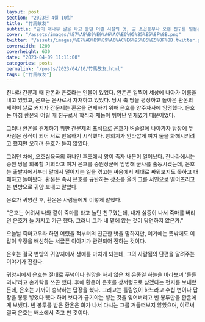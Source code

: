 ```yaml
---
layout: post
section: "2023년 4월 10일"
title: "竹馬故友"
subtitle: "같이 대나무 말을 타고 놀던 어린 시절의 벗, 곧 소꼽동무나 오랜 친구를 일컫는 말이다."
cover: "/assets/images/%E7%AB%B9%E9%A6%AC%E6%95%85%E5%8F%8B.png"
twitter: "/assets/images/%E7%AB%B9%E9%A6%AC%E6%95%85%E5%8F%8B.twitter.png"
coverwidth: 1200
coverheight: 630
date: "2023-04-09 11:11:00"
categories: posts
permalink: "/posts/2023/04/10/竹馬故友.html"
tags: ["竹馬故友"]
---
```


진나라 간문제 때 환온과 은호라는 인물이 있었다. 환온은 일찍이 세상에 나아가 이름을 내고 있었고, 은호는 은사로서 자처하고 있었다. 당시 촉 땅을 평정하고 돌아온 환온의 세력이 날로 커지자 간문제는 환온을 견제하기 위해 은호를 양주자사에 임명했다. 은호는 마침 환온의 어릴 때 친구로서 학식과 재능이 뛰어난 인재였기 때문이었다.

그러나 환온을 견제하기 위한 간문제의 포석으로 은호가 벼슬길에 나아가자 당장에 두 사람은 정적이 되어 서로 반목하기 시작했다. 왕희지가 안타깝게 여겨 둘을 화해시키려고 했지만 오히려 은호가 듣지 않았다.

그러던 차에, 오호십육국의 하나인 후조에서 왕이 죽자 내분이 일어났다. 진나라에서는 중원 땅을 회복할 기회라고 여겨 은호를 중원장군에 임명해 군사를 출동시켰는데, 은호는 출발지에서부터 말에서 떨어지는 일을 겪고는 싸움에서 제대로 싸워보지도 못하고 대패하고 돌아왔다. 환온은 즉시 은호를 규탄하는 상소를 올려 그를 서인으로 떨어뜨리고는 변방으로 귀양 보내고 말았다.

은호가 귀양간 후, 환온은 사람들에게 이렇게 말했다.

"은호는 어려서 나와 같이 죽마를 타고 놀던 친구였는데, 내가 싫증이 나서 죽마를 버리면 은호가 늘 가지고 가곤 했다. 그러니 그가 내 밑에 앉는 것이 당연하지 않은가."

오늘날 죽마고우라 하면 어렸을 적부터의 친근한 벗을 말하지만, 여기에는 뜻밖에도 이같이 우정을 배신하는 서글픈 이야기가 관련되어 전하는 것이다.

은호는 결국 변방의 귀양지에서 생애를 마치게 되는데, 그의 사람됨의 단편을 알려주는 이야기가 전한다.

귀양지에서 은호는 절대로 푸념이나 원망을 하지 않은 채 온종일 하늘을 바라보며 '돌돌괴사'라고 손가락을 쓰곤 했다. 후에 환온이 은호를 상서령으로 삼겠다는 편지를 보내왔든데, 은호는 기꺼이 승낙하는 답장을 썼다. 그리고는 틀림없이 하느라고 수십 변이나 답장을 봉퉁 넣었다 뺐다 하며 보다가 급기야는 넣는 것을 잊어버리고 빈 봉투만을 환온에게 보냈다. 빈 봉투를 받은 환온은 화가 나서 다시는 그를 거들떠보지 않았으며, 이로써 결국 은호는 배소에서 죽고 만 것이다.
